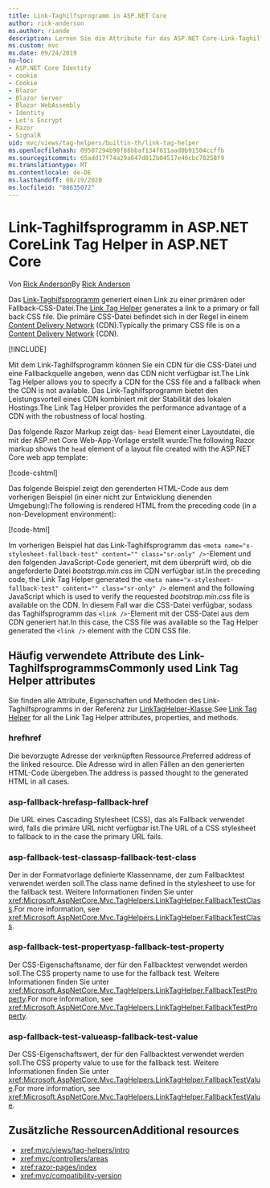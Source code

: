 ```yaml
---
title: Link-Taghilfsprogramm in ASP.NET Core
author: rick-anderson
ms.author: riande
description: Lernen Sie die Attribute für das ASP.NET Core-Link-Taghilfsprogramm kennen, und erfahren Sie, welche Rolle jedes Attribut bei der Erweiterung des Verhaltens des HTML-Linktags spielt.
ms.custom: mvc
ms.date: 09/24/2019
no-loc:
- ASP.NET Core Identity
- cookie
- Cookie
- Blazor
- Blazor Server
- Blazor WebAssembly
- Identity
- Let's Encrypt
- Razor
- SignalR
uid: mvc/views/tag-helpers/builtin-th/link-tag-helper
ms.openlocfilehash: 09507294b90f08bbaf134f611aad0b91504ccffb
ms.sourcegitcommit: 65add17f74a29a647d812b04517e46cbc78258f9
ms.translationtype: MT
ms.contentlocale: de-DE
ms.lasthandoff: 08/19/2020
ms.locfileid: "88635072"
---
```

# <a name="link-tag-helper-in-aspnet-core"></a><span data-ttu-id="446f6-103">Link-Taghilfsprogramm in ASP.NET Core</span><span class="sxs-lookup"><span data-stu-id="446f6-103">Link Tag Helper in ASP.NET Core</span></span>

<span data-ttu-id="446f6-104">Von [Rick Anderson](https://twitter.com/RickAndMSFT)</span><span class="sxs-lookup"><span data-stu-id="446f6-104">By [Rick Anderson](https://twitter.com/RickAndMSFT)</span></span>

<span data-ttu-id="446f6-105">Das [Link-Taghilfsprogramm](xref:Microsoft.AspNetCore.Mvc.TagHelpers.LinkTagHelper) generiert einen Link zu einer primären oder Fallback-CSS-Datei.</span><span class="sxs-lookup"><span data-stu-id="446f6-105">The [Link Tag Helper](xref:Microsoft.AspNetCore.Mvc.TagHelpers.LinkTagHelper) generates a link to a primary or fall back CSS file.</span></span> <span data-ttu-id="446f6-106">Die primäre CSS-Datei befindet sich in der Regel in einem [Content Delivery Network](/office365/enterprise/content-delivery-networks#what-exactly-is-a-cdn) (CDN).</span><span class="sxs-lookup"><span data-stu-id="446f6-106">Typically the primary CSS file is on a [Content Delivery Network](/office365/enterprise/content-delivery-networks#what-exactly-is-a-cdn) (CDN).</span></span>

[!INCLUDE[](~/includes/cdn.md)]

<span data-ttu-id="446f6-107">Mit dem Link-Taghilfsprogramm können Sie ein CDN für die CSS-Datei und eine Fallbackquelle angeben, wenn das CDN nicht verfügbar ist.</span><span class="sxs-lookup"><span data-stu-id="446f6-107">The Link Tag Helper allows you to specify a CDN for the CSS file and a fallback when the CDN is not available.</span></span> <span data-ttu-id="446f6-108">Das Link-Taghilfsprogramm bietet den Leistungsvorteil eines CDN kombiniert mit der Stabilität des lokalen Hostings.</span><span class="sxs-lookup"><span data-stu-id="446f6-108">The Link Tag Helper provides the performance advantage of a CDN with the robustness of local hosting.</span></span>

<span data-ttu-id="446f6-109">Das folgende Razor Markup zeigt das- `head` Element einer Layoutdatei, die mit der ASP.net Core Web-App-Vorlage erstellt wurde:</span><span class="sxs-lookup"><span data-stu-id="446f6-109">The following Razor markup shows the `head` element of a layout file created with the ASP.NET Core web app template:</span></span>

[!code-cshtml[](link-tag-helper/sample/_Layout.cshtml?name=snippet)]

<span data-ttu-id="446f6-110">Das folgende Beispiel zeigt den gerenderten HTML-Code aus dem vorherigen Beispiel (in einer nicht zur Entwicklung dienenden Umgebung):</span><span class="sxs-lookup"><span data-stu-id="446f6-110">The following is rendered HTML from the preceding code (in a non-Development environment):</span></span>

[!code-html[](link-tag-helper/sample/HtmlPage1.html)]

<span data-ttu-id="446f6-111">Im vorherigen Beispiel hat das Link-Taghilfsprogramm das `<meta name="x-stylesheet-fallback-test" content="" class="sr-only" />`-Element und den folgenden JavaScript-Code generiert, mit dem überprüft wird, ob die angeforderte Datei *bootstrap.min.css* im CDN verfügbar ist.</span><span class="sxs-lookup"><span data-stu-id="446f6-111">In the preceding code, the Link Tag Helper generated the `<meta name="x-stylesheet-fallback-test" content="" class="sr-only" />` element and the following JavaScript which is used to verify the requested *bootstrap.min.css* file is available on the CDN.</span></span> <span data-ttu-id="446f6-112">In diesem Fall war die CSS-Datei verfügbar, sodass das Taghilfsprogramm das `<link />`-Element mit der CSS-Datei aus dem CDN generiert hat.</span><span class="sxs-lookup"><span data-stu-id="446f6-112">In this case, the CSS file was available so the Tag Helper generated the `<link />` element with the CDN CSS file.</span></span>

## <a name="commonly-used-link-tag-helper-attributes"></a><span data-ttu-id="446f6-113">Häufig verwendete Attribute des Link-Taghilfsprogramms</span><span class="sxs-lookup"><span data-stu-id="446f6-113">Commonly used Link Tag Helper attributes</span></span>

<span data-ttu-id="446f6-114">Sie finden alle Attribute, Eigenschaften und Methoden des Link-Taghilfsprogramms in der Referenz zur [LinkTagHelper-Klasse](xref:Microsoft.AspNetCore.Mvc.TagHelpers.LinkTagHelper).</span><span class="sxs-lookup"><span data-stu-id="446f6-114">See [Link Tag Helper](xref:Microsoft.AspNetCore.Mvc.TagHelpers.LinkTagHelper)  for all the Link Tag Helper attributes, properties, and methods.</span></span>

### <a name="href"></a><span data-ttu-id="446f6-115">href</span><span class="sxs-lookup"><span data-stu-id="446f6-115">href</span></span>

<span data-ttu-id="446f6-116">Die bevorzugte Adresse der verknüpften Ressource.</span><span class="sxs-lookup"><span data-stu-id="446f6-116">Preferred address of the linked resource.</span></span> <span data-ttu-id="446f6-117">Die Adresse wird in allen Fällen an den generierten HTML-Code übergeben.</span><span class="sxs-lookup"><span data-stu-id="446f6-117">The address is passed thought to the generated HTML in all cases.</span></span>

### <a name="asp-fallback-href"></a><span data-ttu-id="446f6-118">asp-fallback-href</span><span class="sxs-lookup"><span data-stu-id="446f6-118">asp-fallback-href</span></span>

<span data-ttu-id="446f6-119">Die URL eines Cascading Stylesheet (CSS), das als Fallback verwendet wird, falls die primäre URL nicht verfügbar ist.</span><span class="sxs-lookup"><span data-stu-id="446f6-119">The URL of a CSS stylesheet to fallback to in the case the primary URL fails.</span></span>

### <a name="asp-fallback-test-class"></a><span data-ttu-id="446f6-120">asp-fallback-test-class</span><span class="sxs-lookup"><span data-stu-id="446f6-120">asp-fallback-test-class</span></span>

<span data-ttu-id="446f6-121">Der in der Formatvorlage definierte Klassenname, der zum Fallbacktest verwendet werden soll.</span><span class="sxs-lookup"><span data-stu-id="446f6-121">The class name defined in the stylesheet to use for the fallback test.</span></span> <span data-ttu-id="446f6-122">Weitere Informationen finden Sie unter <xref:Microsoft.AspNetCore.Mvc.TagHelpers.LinkTagHelper.FallbackTestClass>.</span><span class="sxs-lookup"><span data-stu-id="446f6-122">For more information, see <xref:Microsoft.AspNetCore.Mvc.TagHelpers.LinkTagHelper.FallbackTestClass>.</span></span>

### <a name="asp-fallback-test-property"></a><span data-ttu-id="446f6-123">asp-fallback-test-property</span><span class="sxs-lookup"><span data-stu-id="446f6-123">asp-fallback-test-property</span></span>

<span data-ttu-id="446f6-124">Der CSS-Eigenschaftsname, der für den Fallbacktest verwendet werden soll.</span><span class="sxs-lookup"><span data-stu-id="446f6-124">The CSS property name to use for the fallback test.</span></span> <span data-ttu-id="446f6-125">Weitere Informationen finden Sie unter <xref:Microsoft.AspNetCore.Mvc.TagHelpers.LinkTagHelper.FallbackTestProperty>.</span><span class="sxs-lookup"><span data-stu-id="446f6-125">For more information, see <xref:Microsoft.AspNetCore.Mvc.TagHelpers.LinkTagHelper.FallbackTestProperty>.</span></span>

### <a name="asp-fallback-test-value"></a><span data-ttu-id="446f6-126">asp-fallback-test-value</span><span class="sxs-lookup"><span data-stu-id="446f6-126">asp-fallback-test-value</span></span>

<span data-ttu-id="446f6-127">Der CSS-Eigenschaftswert, der für den Fallbacktest verwendet werden soll.</span><span class="sxs-lookup"><span data-stu-id="446f6-127">The CSS property value to use for the fallback test.</span></span> <span data-ttu-id="446f6-128">Weitere Informationen finden Sie unter <xref:Microsoft.AspNetCore.Mvc.TagHelpers.LinkTagHelper.FallbackTestValue>.</span><span class="sxs-lookup"><span data-stu-id="446f6-128">For more information, see <xref:Microsoft.AspNetCore.Mvc.TagHelpers.LinkTagHelper.FallbackTestValue>.</span></span>

## <a name="additional-resources"></a><span data-ttu-id="446f6-129">Zusätzliche Ressourcen</span><span class="sxs-lookup"><span data-stu-id="446f6-129">Additional resources</span></span>

* <xref:mvc/views/tag-helpers/intro>
* <xref:mvc/controllers/areas>
* <xref:razor-pages/index>
* <xref:mvc/compatibility-version>
